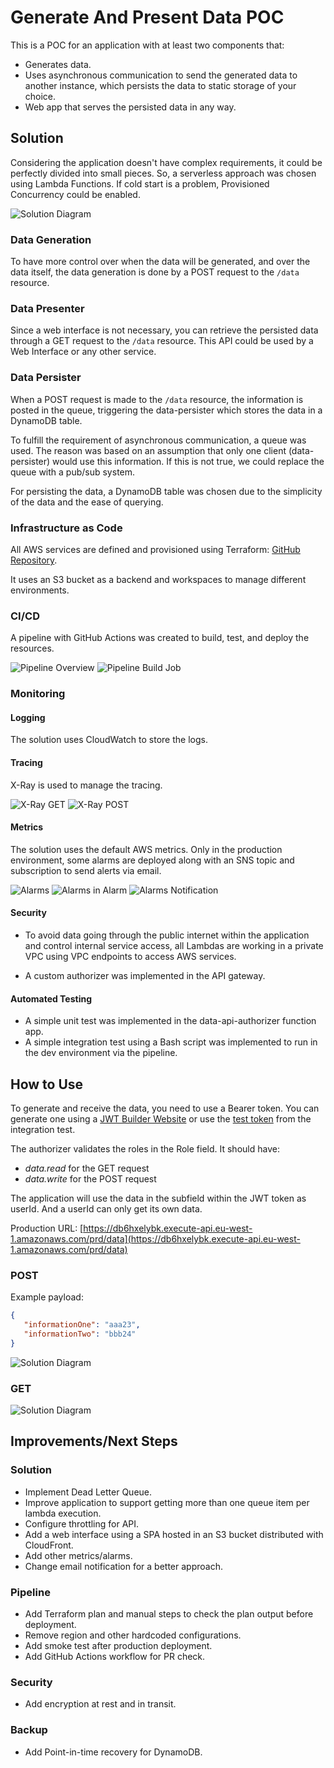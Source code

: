 # Generate And Present Data POC

This is a POC for an application with at least two components that:

- Generates data.
- Uses asynchronous communication to send the generated data to another instance, which persists the data to static storage of your choice.
- Web app that serves the persisted data in any way.

## Solution

Considering the application doesn't have complex requirements, it could be perfectly divided into small pieces. So, a serverless approach was chosen using Lambda Functions. If cold start is a problem, Provisioned Concurrency could be enabled.

![Solution Diagram](/assets/solution_diagram.png)

### Data Generation

To have more control over when the data will be generated, and over the data itself, the data generation is done by a POST request to the `/data` resource.

### Data Presenter

Since a web interface is not necessary, you can retrieve the persisted data through a GET request to the `/data` resource. This API could be used by a Web Interface or any other service.

### Data Persister

When a POST request is made to the `/data` resource, the information is posted in the queue, triggering the data-persister which stores the data in a DynamoDB table.

To fulfill the requirement of asynchronous communication, a queue was used. The reason was based on an assumption that only one client (data-persister) would use this information. If this is not true, we could replace the queue with a pub/sub system.

For persisting the data, a DynamoDB table was chosen due to the simplicity of the data and the ease of querying.

### Infrastructure as Code

All AWS services are defined and provisioned using Terraform: [GitHub Repository](https://github.com/danielbojczuk/GenerateAndPresentData/tree/main/infrastructure).

It uses an S3 bucket as a backend and workspaces to manage different environments.

### CI/CD

A pipeline with GitHub Actions was created to build, test, and deploy the resources.

![Pipeline Overview](/assets/pipeline_overview.png)
![Pipeline Build Job](/assets/pipeline_build_job.png)

### Monitoring

#### Logging

The solution uses CloudWatch to store the logs.

#### Tracing

X-Ray is used to manage the tracing.

![X-Ray GET](/assets/xray-get.png)
![X-Ray POST](/assets/xray-post.png)

#### Metrics

The solution uses the default AWS metrics. Only in the production environment, some alarms are deployed along with an SNS topic and subscription to send alerts via email.

![Alarms](/assets/alarms.png)
![Alarms in Alarm](/assets/alarms_in_alarm.png)
![Alarms Notification](/assets/alarms_notification.png)

#### Security

- To avoid data going through the public internet within the application and control internal service access, all Lambdas are working in a private VPC using VPC endpoints to access AWS services.

- A custom authorizer was implemented in the API gateway.

#### Automated Testing

- A simple unit test was implemented in the data-api-authorizer function app.
- A simple integration test using a Bash script was implemented to run in the dev environment via the pipeline.

## How to Use

To generate and receive the data, you need to use a Bearer token. You can generate one using a [JWT Builder Website](http://jwtbuilder.jamiekurtz.com/) or use the [test token](https://github.com/danielbojczuk/GenerateAndPresentData/blob/11b333215424a77df7afdfbe32c25345e0eaf5b2/integration_tests/integrationTest.sh#L4) from the integration test.

The authorizer validates the roles in the Role field. It should have:

- *data.read* for the GET request
- *data.write* for the POST request

The application will use the data in the subfield within the JWT token as userId. And a userId can only get its own data.

Production URL: [https://db6hxelybk.execute-api.eu-west-1.amazonaws.com/prd/data](https://db6hxelybk.execute-api.eu-west-1.amazonaws.com/prd/data)

### POST

Example payload:

```json
{
   "informationOne": "aaa23",
   "informationTwo": "bbb24"
}
```
![Solution Diagram](/assets/post_request.png)

### GET
![Solution Diagram](/assets/get_request.png)

## Improvements/Next Steps
### Solution
- Implement Dead Letter Queue.
- Improve application to support getting more than one queue item per lambda execution.
- Configure throttling for API.
- Add a web interface using a SPA hosted in an S3 bucket distributed with CloudFront.
- Add other metrics/alarms.
- Change email notification for a better approach.
### Pipeline
- Add Terraform plan and manual steps to check the plan output before deployment.
- Remove region and other hardcoded configurations.
- Add smoke test after production deployment.
- Add GitHub Actions workflow for PR check.
### Security
- Add encryption at rest and in transit.
### Backup
- Add Point-in-time recovery for DynamoDB.
